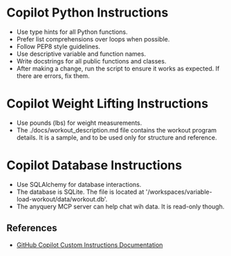 # Copilot Python Instructions
- Use type hints for all Python functions.
- Prefer list comprehensions over loops when possible.
- Follow PEP8 style guidelines.
- Use descriptive variable and function names.
- Write docstrings for all public functions and classes.
- After making a change, run the script to ensure it works as expected.  If there are errors, fix them.

# Copilot Weight Lifting Instructions
- Use pounds (lbs) for weight measurements.
- The ./docs/workout_description.md file contains the workout program details.  It is a sample, and to be used only for structure and reference.


# Copilot Database Instructions
- Use SQLAlchemy for database interactions.
- The database is SQLite.  The file is located at '/workspaces/variable-load-workout/data/workout.db'.
- The anyquery MCP server can help chat wih data.  It is read-only though.

## References
- [GitHub Copilot Custom Instructions Documentation](https://docs.github.com/en/copilot/using-github-copilot/configuring-github-copilot/repository-custom-instructions-for-github-copilot)
